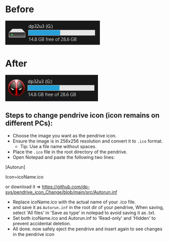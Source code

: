 # Before
<img src="https://github.com/dp-sys/pendrive_icon_Change/blob/main/src/before.png">

# After
<img src="https://github.com/dp-sys/pendrive_icon_Change/blob/main/src/after.png">

## Steps to change pendrive icon (icon remains on different PCs):
- Choose the image you want as the pendrive icon.
- Ensure the image is in 256x256 resolution and convert it to `.ico` format.
  - Tip: Use a file name without spaces.
- Place the `.ico` file in the root directory of the pendrive.
- Open Notepad and paste the following two lines:

[Autorun]

Icon=icoName.ico

or download it => https://github.com/dp-sys/pendrive_icon_Change/blob/main/src/Autorun.inf
- Replace icoName.ico with the actual name of your .ico file.
-  and save it as `Autorun.inf` in the root dir of your pendrive, When saving, select 'All files' in 'Save as type' in notepad to avoid saving it as .txt.
-  Set both icoName.ico and Autorun.inf to 'Read-only' and 'Hidden' to prevent accidental deletion.
-  All done. now safely eject the pendrive and insert again to see changes in the pendrive icon
